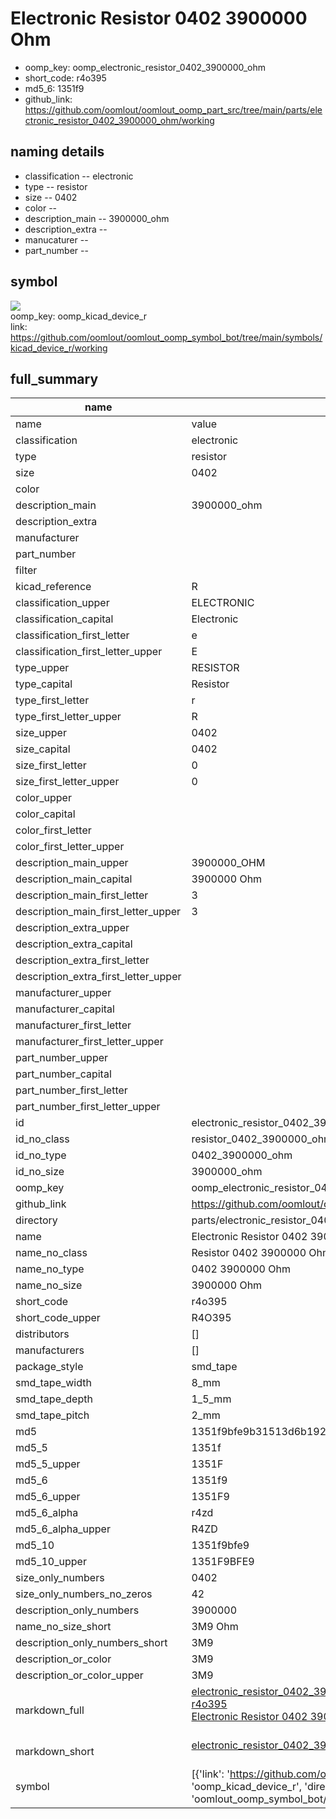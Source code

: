 # Electronic Resistor 0402 3900000 Ohm

  
* oomp_key: oomp_electronic_resistor_0402_3900000_ohm 
* short_code: r4o395
* md5_6: 1351f9  
* github_link: https://github.com/oomlout/oomlout_oomp_part_src/tree/main/parts/electronic_resistor_0402_3900000_ohm/working  
## naming details
* classification -- electronic
* type -- resistor
* size -- 0402
* color -- 
* description_main -- 3900000_ohm
* description_extra -- 
* manucaturer -- 
* part_number -- 



## symbol

![](symbol/{index}}/working/working_600.png)  
oomp_key: oomp_kicad_device_r  
link: https://github.com/oomlout/oomlout_oomp_symbol_bot/tree/main/symbols/kicad_device_r/working  


## full_summary
| name | value | 
| --- | --- | 
| name | value | 
| classification | electronic | 
| type | resistor | 
| size | 0402 | 
| color |  | 
| description_main | 3900000_ohm | 
| description_extra |  | 
| manufacturer |  | 
| part_number |  | 
| filter |  | 
| kicad_reference | R | 
| classification_upper | ELECTRONIC | 
| classification_capital | Electronic | 
| classification_first_letter | e | 
| classification_first_letter_upper | E | 
| type_upper | RESISTOR | 
| type_capital | Resistor | 
| type_first_letter | r | 
| type_first_letter_upper | R | 
| size_upper | 0402 | 
| size_capital | 0402 | 
| size_first_letter | 0 | 
| size_first_letter_upper | 0 | 
| color_upper |  | 
| color_capital |  | 
| color_first_letter |  | 
| color_first_letter_upper |  | 
| description_main_upper | 3900000_OHM | 
| description_main_capital | 3900000 Ohm | 
| description_main_first_letter | 3 | 
| description_main_first_letter_upper | 3 | 
| description_extra_upper |  | 
| description_extra_capital |  | 
| description_extra_first_letter |  | 
| description_extra_first_letter_upper |  | 
| manufacturer_upper |  | 
| manufacturer_capital |  | 
| manufacturer_first_letter |  | 
| manufacturer_first_letter_upper |  | 
| part_number_upper |  | 
| part_number_capital |  | 
| part_number_first_letter |  | 
| part_number_first_letter_upper |  | 
| id | electronic_resistor_0402_3900000_ohm | 
| id_no_class | resistor_0402_3900000_ohm | 
| id_no_type | 0402_3900000_ohm | 
| id_no_size | 3900000_ohm | 
| oomp_key | oomp_electronic_resistor_0402_3900000_ohm | 
| github_link | https://github.com/oomlout/oomlout_oomp_part_src/tree/main/parts/electronic_resistor_0402_3900000_ohm/working | 
| directory | parts/electronic_resistor_0402_3900000_ohm | 
| name | Electronic Resistor 0402 3900000 Ohm | 
| name_no_class | Resistor 0402 3900000 Ohm | 
| name_no_type | 0402 3900000 Ohm | 
| name_no_size | 3900000 Ohm | 
| short_code | r4o395 | 
| short_code_upper | R4O395 | 
| distributors | [] | 
| manufacturers | [] | 
| package_style | smd_tape | 
| smd_tape_width | 8_mm | 
| smd_tape_depth | 1_5_mm | 
| smd_tape_pitch | 2_mm | 
| md5 | 1351f9bfe9b31513d6b192253c37cc85 | 
| md5_5 | 1351f | 
| md5_5_upper | 1351F | 
| md5_6 | 1351f9 | 
| md5_6_upper | 1351F9 | 
| md5_6_alpha | r4zd | 
| md5_6_alpha_upper | R4ZD | 
| md5_10 | 1351f9bfe9 | 
| md5_10_upper | 1351F9BFE9 | 
| size_only_numbers | 0402 | 
| size_only_numbers_no_zeros | 42 | 
| description_only_numbers | 3900000 | 
| name_no_size_short | 3M9 Ohm | 
| description_only_numbers_short | 3M9 | 
| description_or_color | 3M9 | 
| description_or_color_upper | 3M9 | 
| markdown_full | [electronic_resistor_0402_3900000_ohm](https://github.com/oomlout/oomlout_oomp_part_src/tree/main/parts/electronic_resistor_0402_3900000_ohm/working)<br>[r4o395](https://github.com/oomlout/oomlout_oomp_part_src/tree/main/parts/electronic_resistor_0402_3900000_ohm/working)<br>[Electronic Resistor 0402 3900000 Ohm](https://github.com/oomlout/oomlout_oomp_part_src/tree/main/parts/electronic_resistor_0402_3900000_ohm/working)<br><br> | 
| markdown_short | [electronic_resistor_0402_3900000_ohm](https://github.com/oomlout/oomlout_oomp_part_src/tree/main/parts/electronic_resistor_0402_3900000_ohm/working)<br><br> | 
| symbol | [{'link': 'https://github.com/oomlout/oomlout_oomp_symbol_bot/tree/main/symbols/kicad_device_r', 'oomp_key': 'oomp_kicad_device_r', 'directory': 'oomlout_oomp_symbol_bot/symbols/kicad_device_r//working/working.kicad_sym', 'index': 0}] | 
